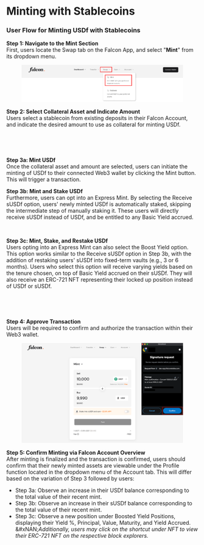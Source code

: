 # Minting with Stablecoins

### User Flow for Minting USDf with Stablecoins

**Step 1: Navigate to the Mint Section**\
First, users locate the Swap tab on the Falcon App, and select "**Mint**" from its dropdown menu.

<figure><img src="../../../../.gitbook/assets/image (11).png" alt=""><figcaption></figcaption></figure>

**Step 2: Select Collateral Asset and Indicate Amount**\
Users select a stablecoin from existing deposits in their Falcon Account, and indicate the desired amount to use as collateral for minting USDf.

<div><figure><img src="../../../../.gitbook/assets/Screenshot 2025-04-01 at 7.02.21 PM.png" alt=""><figcaption></figcaption></figure> <figure><img src="../../../../.gitbook/assets/Screenshot 2025-04-01 at 6.59.19 PM.png" alt=""><figcaption></figcaption></figure></div>

**Step 3a: Mint USDf**\
Once the collateral asset and amount are selected, users can initiate the minting of USDf to their connected Web3 wallet by clicking the Mint button. This will trigger a transaction.

**Step 3b: Mint and Stake USDf**\
Furthermore, users can opt into an Express Mint. By selecting the Receive sUSDf option, users' newly minted USDf is automatically staked, skipping the intermediate step of manually staking it. These users will directly receive sUSDf instead of USDf, and be entitled to any Basic Yield accrued.&#x20;

<figure><img src="../../../../.gitbook/assets/Screenshot 2025-04-01 at 8.02.39 PM.png" alt="" width="295"><figcaption></figcaption></figure>

**Step 3c: Mint, Stake, and Restake USDf**\
Users opting into an Express Mint can also select the Boost Yield option. This option works similar to the Receive sUSDf option in Step 3b, with the addition of restaking users' sUSDf into fixed-term vaults (e.g., 3 or 6 months). Users who select this option will receive varying yields based on the tenure chosen, on top of Basic Yield accrued on their sUSDf. They will also receive an ERC-721 NFT representing their locked up position instead of USDf or sUSDf.

<div><figure><img src="../../../../.gitbook/assets/Screenshot 2025-04-02 at 11.31.41 AM.png" alt="" width="322"><figcaption></figcaption></figure> <figure><img src="../../../../.gitbook/assets/Screenshot 2025-04-02 at 11.31.49 AM.png" alt="" width="347"><figcaption></figcaption></figure></div>

**Step 4: Approve Transaction**\
Users will be required to confirm and authorize the transaction within their Web3 wallet.

<figure><img src="../../../../.gitbook/assets/image (13).png" alt="" width="563"><figcaption></figcaption></figure>

**Step 5: Confirm Minting via Falcon Account Overview**\
After minting is finalized and the transaction is confirmed, users should confirm that their newly minted assets are viewable under the Profile function located in the dropdown menu of the Account tab. This will differ based on the variation of Step 3 followed by users:

* Step 3a: Observe an increase in their USDf balance corresponding to the total value of their recent mint.
* Step 3b: Observe an increase in their sUSDf balance corresponding to the total value of their recent mint.
* Step 3c: Observe a new position under Boosted Yield Positions, displaying their Yield %, Principal, Value, Maturity, and Yield Accrued.\
  &#xNAN;_&#x41;dditionally, users may click on the shortcut under NFT to view their ERC-721 NFT on the respective block explorers._

<figure><img src="../../../../.gitbook/assets/Screenshot 2025-04-02 at 2.49.56 PM.png" alt="" width="563"><figcaption></figcaption></figure>
